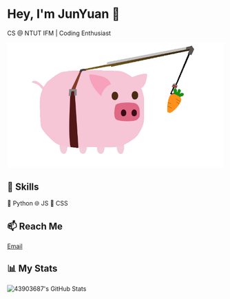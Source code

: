 # Hey, I'm JunYuan 👋

CS @ NTUT IFM | Coding Enthusiast

![Loading Animation](https://github.com/43903687/43903687/blob/main/load.gif)

## 🔧 Skills
🐍 Python  🌐 JS  🎨 CSS

## 📫 Reach Me
[Email](mailto:aa346851243903687@gmail.com)

## 📊 My Stats
![43903687's GitHub Stats](https://github-readme-stats.vercel.app/api?username=43903687&show_icons=true&theme=dark)
